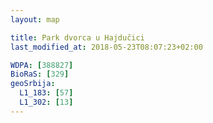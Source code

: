 ```yaml
---
layout: map

title: Park dvorca u Hajdučici
last_modified_at: 2018-05-23T08:07:23+02:00

WDPA: [388827]
BioRaS: [329]
geoSrbija:
  L1_183: [57]
  L1_302: [13]
---
```

